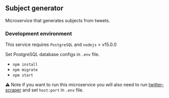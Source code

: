 ## Subject generator
Microservice that generates subjects from tweets.

### Development environment
This service requires `PostgreSQL` and `nodejs` > v15.0.0

Set PostgreSQL database configs in `.env` file.

- `npm install`
- `npm migrate`
- `npm start`

⚠ Note if you want to run this microservice you will also need to run [twitter-scraper](https://github.com/arammanukyanzeon/twitter-scraper) and set `host:port` in `.env` file.
